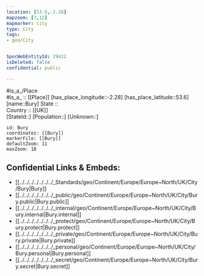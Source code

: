 ```yaml
---
location: [53.6,-2.28] 
mapzoom: [7,12] 
mapmarker: city 
type: City
tags:
- geo/City


SpocWebEntityId: 29422
isDeleted: false
confidential: public

---
```

#is_a_/Place  
#is_a_ :: [[Place]] 
[has_place_longitude::-2.28] 
[has_place_latitude::53.6] 
[name::Bury] 
State ::  
Country :: [[UK]]  
[StateId::] 
[Population::] 
[Unknown::] 


```leaflet
id: Bury
coordinates: [[Bury]] 
markerFile: [[Bury]] 
defaultZoom: 11 
maxZoom: 18
```


## Confidential Links & Embeds: 
- [[../../../../../../../_Standards/geo/Continent/Europe/Europe~North/UK/City/Bury|Bury]] 
- [[../../../../../../../_public/geo/Continent/Europe/Europe~North/UK/City/Bury.public|Bury.public]] 
- [[../../../../../../../_internal/geo/Continent/Europe/Europe~North/UK/City/Bury.internal|Bury.internal]] 
- [[../../../../../../../_protect/geo/Continent/Europe/Europe~North/UK/City/Bury.protect|Bury.protect]] 
- [[../../../../../../../_private/geo/Continent/Europe/Europe~North/UK/City/Bury.private|Bury.private]] 
- [[../../../../../../../_personal/geo/Continent/Europe/Europe~North/UK/City/Bury.personal|Bury.personal]] 
- [[../../../../../../../_secret/geo/Continent/Europe/Europe~North/UK/City/Bury.secret|Bury.secret]] 
